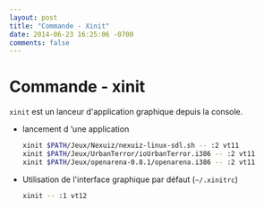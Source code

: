 ```yaml
---
layout: post
title: "Commande - Xinit"
date: 2014-06-23 16:25:06 -0700
comments: false
---
```


# Commande - xinit

`xinit` est un lanceur d'application graphique depuis la console.

* lancement d ‘une application

	```bash
	xinit $PATH/Jeux/Nexuiz/nexuiz-linux-sdl.sh -- :2 vt11
	xinit $PATH/Jeux/UrbanTerror/ioUrbanTerror.i386 -- :2 vt11
	xinit $PATH/Jeux/openarena-0.8.1/openarena.i386 -- :2 vt11
	```

* Utilisation de l'interface graphique par défaut (`~/.xinitrc`)

	```bash
	xinit -- :1 vt12
	```

